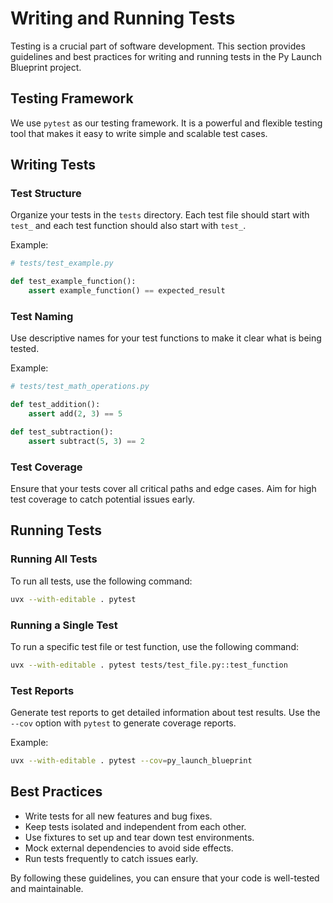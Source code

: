 # Writing and Running Tests

Testing is a crucial part of software development. This section provides guidelines and best practices for writing and running tests in the Py Launch Blueprint project.

## Testing Framework

We use `pytest` as our testing framework. It is a powerful and flexible testing tool that makes it easy to write simple and scalable test cases.

## Writing Tests

### Test Structure

Organize your tests in the `tests` directory. Each test file should start with `test_` and each test function should also start with `test_`.

Example:
```python
# tests/test_example.py

def test_example_function():
    assert example_function() == expected_result
```

### Test Naming

Use descriptive names for your test functions to make it clear what is being tested.

Example:
```python
# tests/test_math_operations.py

def test_addition():
    assert add(2, 3) == 5

def test_subtraction():
    assert subtract(5, 3) == 2
```

### Test Coverage

Ensure that your tests cover all critical paths and edge cases. Aim for high test coverage to catch potential issues early.

## Running Tests

### Running All Tests

To run all tests, use the following command:
```bash
uvx --with-editable . pytest
```

### Running a Single Test

To run a specific test file or test function, use the following command:
```bash
uvx --with-editable . pytest tests/test_file.py::test_function
```

### Test Reports

Generate test reports to get detailed information about test results. Use the `--cov` option with `pytest` to generate coverage reports.

Example:
```bash
uvx --with-editable . pytest --cov=py_launch_blueprint
```

## Best Practices

- Write tests for all new features and bug fixes.
- Keep tests isolated and independent from each other.
- Use fixtures to set up and tear down test environments.
- Mock external dependencies to avoid side effects.
- Run tests frequently to catch issues early.

By following these guidelines, you can ensure that your code is well-tested and maintainable.
